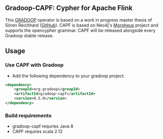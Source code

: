 ## Gradoop-CAPF: Cypher for Apache Flink

This [GRADOOP](https://github.com/dbs-leipzig/gradoop) operator is based on a work in progress master thesis of Sören Reichhard ([GitHub](https://github.com/soerenreichardt/cypher-for-apache-flink)). CAPF is based on Neo4j's [Morpheus](https://github.com/opencypher/morpheus) project and supports the opencypher grammar. CAPF will be released alongside 
every Gradoop stable release. 

## Usage

### Use CAPF with Gradoop

* Add the following dependency to your gradoop project.

```xml
<dependency>
    <groupId>org.gradoop</groupId>
    <artifactId>gradoop-capf</artifactId>
    <version>0.5.0</version>
</dependency>
```

### Build requirements

* gradoop-capf requries Java 8
* CAPF requires scala 2.12

 